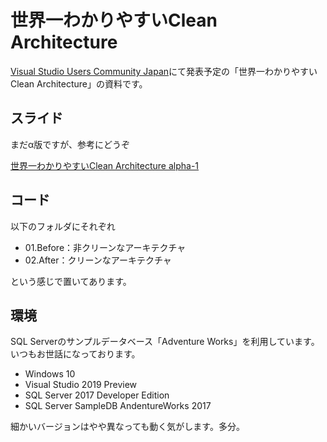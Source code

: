 # 世界一わかりやすいClean Architecture

[Visual Studio Users Community Japan](https://vsuc.connpass.com/event/143114/)にて発表予定の「世界一わかりやすいClean Architecture」の資料です。

## スライド

まだα版ですが、参考にどうぞ

[世界一わかりやすいClean Architecture alpha-1](https://www.slideshare.net/AtsushiNakamura4/easiest-clean-architecture-alpha1)

## コード

以下のフォルダにそれぞれ

- 01.Before：非クリーンなアーキテクチャ
- 02.After：クリーンなアーキテクチャ

という感じで置いてあります。

## 環境

SQL Serverのサンプルデータベース「Adventure Works」を利用しています。いつもお世話になっております。

* Windows 10
* Visual Studio 2019 Preview
* SQL Server 2017 Developer Edition
* SQL Server SampleDB AndentureWorks 2017

細かいバージョンはやや異なっても動く気がします。多分。